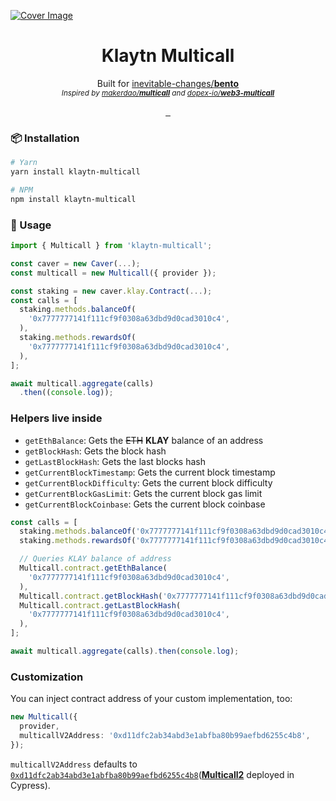 [![Cover Image](https://raw.githubusercontent.com/junhoyeo/klaytn-multicall/main/docs/images/cover.jpg)](https://github.com/junhoyeo)

<h1 align="center">
  Klaytn Multicall
</h1>

<p align="center">
  Built for <a href="https://github.com/inevitable-changes/bento">inevitable-changes/<strong>bento</strong></a><br />
  <sub><i>Inspired by <a href="https://github.com/makerdao/multicall">makerdao/<strong>multicall</strong></a> and <a href="https://github.com/dopex-io/web3-multicall">dopex-io/<strong>web3-multicall</strong></a></i></sub>
</p>

<p align="center">
  <a aria-label="NPM version" href="https://www.npmjs.com/package/klaytn-multicall">
    <img alt="" src="https://img.shields.io/npm/v/klaytn-multicall.svg?style=for-the-badge&labelColor=000000">
  </a>
  <a aria-label="NPM bundle size" href="https://github.com/junhoyeo/klaytn-multicall/blob/main/LICENSE.md">
    <img alt="" src="https://img.shields.io/bundlephobia/minzip/klaytn-multicall.svg?style=for-the-badge&labelColor=000000">
  </a>
  <a aria-label="License" href="https://www.npmjs.com/package/klaytn-multicall">
    <img alt="" src="https://img.shields.io/npm/l/klaytn-multicall.svg?style=for-the-badge&labelColor=000000">
  </a>
</p>

### 📦 Installation
```bash
# Yarn
yarn install klaytn-multicall

# NPM
npm install klaytn-multicall
```

### 🚀 Usage

```ts
import { Multicall } from 'klaytn-multicall';

const caver = new Caver(...);
const multicall = new Multicall({ provider });

const staking = new caver.klay.Contract(...);
const calls = [
  staking.methods.balanceOf(
    '0x7777777141f111cf9f0308a63dbd9d0cad3010c4',
  ),
  staking.methods.rewardsOf(
    '0x7777777141f111cf9f0308a63dbd9d0cad3010c4',
  ),
];

await multicall.aggregate(calls)
  .then((console.log));
```

### Helpers live inside

- `getEthBalance`: Gets the ~~ETH~~ **KLAY** balance of an address
- `getBlockHash`: Gets the block hash
- `getLastBlockHash`: Gets the last blocks hash
- `getCurrentBlockTimestamp`: Gets the current block timestamp
- `getCurrentBlockDifficulty`: Gets the current block difficulty
- `getCurrentBlockGasLimit`: Gets the current block gas limit
- `getCurrentBlockCoinbase`: Gets the current block coinbase

```ts
const calls = [
  staking.methods.balanceOf('0x7777777141f111cf9f0308a63dbd9d0cad3010c4'),
  staking.methods.rewardsOf('0x7777777141f111cf9f0308a63dbd9d0cad3010c4'),

  // Queries KLAY balance of address
  Multicall.contract.getEthBalance(
    '0x7777777141f111cf9f0308a63dbd9d0cad3010c4',
  ),
  Multicall.contract.getBlockHash('0x7777777141f111cf9f0308a63dbd9d0cad3010c4'),
  Multicall.contract.getLastBlockHash(
    '0x7777777141f111cf9f0308a63dbd9d0cad3010c4',
  ),
];

await multicall.aggregate(calls).then(console.log);
```

### Customization

You can inject contract address of your custom implementation, too:

```ts
new Multicall({
  provider,
  multicallV2Address: '0xd11dfc2ab34abd3e1abfba80b99aefbd6255c4b8',
});
```

`multicallV2Address` defaults to [`0xd11dfc2ab34abd3e1abfba80b99aefbd6255c4b8`](https://scope.klaytn.com/account/0xd11dfc2ab34abd3e1abfba80b99aefbd6255c4b8?tabId=contractCode)([**Multicall2**](https://github.com/makerdao/multicall/blob/master/src/Multicall2.sol) deployed in Cypress).
